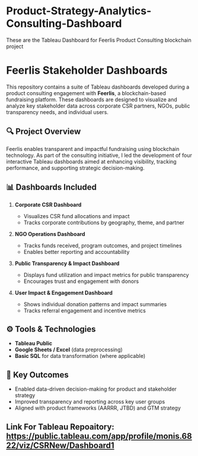 # Product-Strategy-Analytics-Consulting-Dashboard
These are the Tableau Dashboard for Feerlis Product Consulting blockchain project
# Feerlis Stakeholder Dashboards

This repository contains a suite of Tableau dashboards developed during a product consulting engagement with **Feerlis**, a blockchain-based fundraising platform. These dashboards are designed to visualize and analyze key stakeholder data across corporate CSR partners, NGOs, public transparency needs, and individual users.

## 🔍 Project Overview

Feerlis enables transparent and impactful fundraising using blockchain technology. As part of the consulting initiative, I led the development of four interactive Tableau dashboards aimed at enhancing visibility, tracking performance, and supporting strategic decision-making.

## 📊 Dashboards Included

1. **Corporate CSR Dashboard**  
   - Visualizes CSR fund allocations and impact
   - Tracks corporate contributions by geography, theme, and partner

2. **NGO Operations Dashboard**  
   - Tracks funds received, program outcomes, and project timelines
   - Enables better reporting and accountability

3. **Public Transparency & Impact Dashboard**  
   - Displays fund utilization and impact metrics for public transparency
   - Encourages trust and engagement with donors

4. **User Impact & Engagement Dashboard**  
   - Shows individual donation patterns and impact summaries
   - Tracks referral engagement and incentive metrics

## ⚙️ Tools & Technologies

- **Tableau Public**
- **Google Sheets / Excel** (data preprocessing)
- **Basic SQL** for data transformation (where applicable)

## 🧠 Key Outcomes

- Enabled data-driven decision-making for product and stakeholder strategy
- Improved transparency and reporting across key user groups
- Aligned with product frameworks (AARRR, JTBD) and GTM strategy

## Link For Tableau Repoaitory: https://public.tableau.com/app/profile/monis.6822/viz/CSRNew/Dashboard1 
